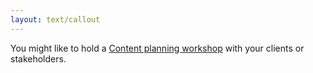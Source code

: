 ```yaml
---
layout: text/callout
---
```

You might like to hold a [Content planning workshop](/content-strategy/manage-content-requests/plan-content/content-planning-workshop) with your clients or stakeholders.

